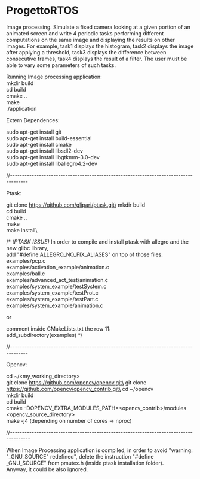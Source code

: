 # ProgettoRTOS
Image processing. Simulate a fixed camera looking at a given portion of an animated screen and write 4 periodic tasks performing different computations on the same image and displaying the results on other images. For example, task1 displays the histogram, task2 displays the image after applying a threshold, task3 displays the difference between consecutive frames, task4 displays the result of a filter. The user must be able to vary some parameters of such tasks.

Running Image processing application:\
mkdir build\
cd build\
cmake ..\
make\
./application


Extern Dependences:

sudo apt-get install git\
sudo apt-get install build-essential\
sudo apt-get install cmake\
sudo apt-get install libsdl2-dev\
sudo apt-get install libgtkmm-3.0-dev\
sudo apt-get install liballegro4.2-dev

//-------------------------------------------------------------------------------------

Ptask:

git clone https://github.com/glipari/ptask.git\
mkdir build\
cd build\
cmake ..\
make\
make install\


/* 
   _(PTASK ISSUE)_
   In order to compile and install ptask with allegro and the new glibc library,\
   add "#define ALLEGRO_NO_FIX_ALIASES" on top of those files:\
   examples/pcp.c\
   examples/activation_example/animation.c\
   examples/ball.c\
   examples/advanced_act_test/animation.c\
   examples/system_example/testSystem.c\
   examples/system_example/testProt.c\
   examples/system_example/testPart.c\
   examples/system_example/animation.c
   
   or
   
   comment inside CMakeLists.txt the row 11:\
   add_subdirectory(examples)
*/
   

//-------------------------------------------------------------------------------------

Opencv:

cd ~/<my_working_directory>\
git clone https://github.com/opencv/opencv.git\
git clone https://github.com/opencv/opencv_contrib.git\
cd ~/opencv\
mkdir build\
cd build\
cmake -DOPENCV_EXTRA_MODULES_PATH=<opencv_contrib>/modules <opencv_source_directory>\
make -j4     (depending on number of cores -> nproc)

//--------------------------------------------------------------------------------------

When Image Processing application is compiled, in order to avoid "warning:\
"_GNU_SOURCE" redefined", delete the instruction "#define _GNU_SOURCE" from pmutex.h
(inside ptask installation folder).\
Anyway, it could be also ignored.

